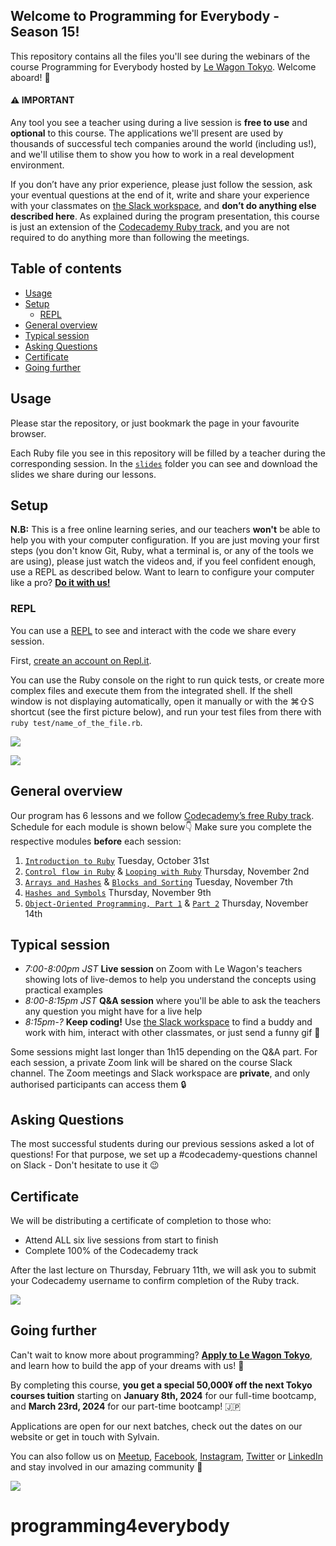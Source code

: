 ## Welcome to Programming for Everybody - Season 15!

This repository contains all the files you'll see during the webinars of the course Programming for Everybody hosted by [Le Wagon Tokyo](https://www.lewagon.com/tokyo). Welcome aboard! 🎉

#### ⚠️ IMPORTANT

Any tool you see a teacher using during a live session is **free to use** and **optional** to this course. The applications we'll present are used by thousands of successful tech companies around the world (including us!), and we'll utilise them to show you how to work in a real development environment.

If you don’t have any prior experience, please just follow the session, ask your eventual questions at the end of it, write and share your experience with your classmates on [the Slack workspace](https://le-wagon-tokyo.slack.com), and **don’t do anything else described here**. As explained during the program presentation, this course is just an extension of the [Codecademy Ruby track](https://www.codecademy.com/learn/learn-ruby), and you are not required to do anything more than following the meetings.

## Table of contents

- [Usage](#usage)
- [Setup](#setup)
  - [REPL](#repl)
- [General overview](#general-overview)
- [Typical session](#typical-session)
- [Asking Questions](#asking-questions)
- [Certificate](#certificate)
- [Going further](#going-further)

## Usage

Please star the repository, or just bookmark the page in your favourite browser.

Each Ruby file you see in this repository will be filled by a teacher during the corresponding session. In the [`slides`](https://github.com/lewagonjapan/programming4everybody/tree/nov-2023/slides) folder you can see and download the slides we share during our lessons.

## Setup

**N.B:** This is a free online learning series, and our teachers **won't** be able to help you with your computer configuration. If you are just moving your first steps (you don't know Git, Ruby, what a terminal is, or any of the tools we are using), please just watch the videos and, if you feel confident enough, use a REPL as described below. Want to learn to configure your computer like a pro? **[Do it with us!](#going-further)**

### REPL

You can use a [REPL](https://en.wikipedia.org/wiki/Read%E2%80%93eval%E2%80%93print_loop) to see and interact with the code we share every session.

First, [create an account on Repl.it](https://repl.it/signup).

You can use the Ruby console on the right to run quick tests, or create more complex files and execute them from the integrated shell.
If the shell window is not displaying automatically, open it manually or with the ⌘⇧S shortcut (see the first picture below), and run your test files from there with `ruby test/name_of_the_file.rb`.

![](https://github.com/lewagonjapan/programming4everybody/raw/january-2021/images/repl2.png)

![](https://github.com/lewagonjapan/programming4everybody/raw/january-2021/images/repl3.png)

## General overview

Our program has 6 lessons and we follow [Codecademy’s free Ruby track](https://www.codecademy.com/learn/learn-ruby).
Schedule for each module is shown below👇 Make sure you complete the respective modules **before** each session:

1. [`Introduction to Ruby`](https://github.com/lewagonjapan/programming4everybody/blob/nov-2023/01_introduction.rb) Tuesday, October 31st
2. [`Control flow in Ruby`](https://github.com/lewagonjapan/programming4everybody/blob/nov-2023/02_control_flow.rb) & [`Looping with Ruby`](https://github.com/lewagonjapan/programming4everybody/blob/nov-2023/03_looping.rb) Thursday, November 2nd
3. [`Arrays and Hashes`](https://github.com/lewagonjapan/programming4everybody/blob/nov-2023/04_arrays_and_hashes.rb) & [`Blocks and Sorting`](https://github.com/lewagonjapan/programming4everybody/blob/nov-2023/05_methods_and_blocks.rb) Tuesday, November 7th
4. [`Hashes and Symbols`](https://github.com/lewagonjapan/programming4everybody/blob/nov-2023/06_hashes_and_symbols.rb) Thursday, November 9th
5. [`Object-Oriented Programming, Part 1`](https://github.com/lewagonjapan/programming4everybody/blob/nov-2023/09_oop.rb) & [`Part 2`](https://github.com/lewagonjapan/programming4everybody/blob/nov-2023/10_oop.rb) Thursday, November 14th

## Typical session

- _7:00-8:00pm JST_ **Live session** on Zoom with Le Wagon's teachers showing lots of live-demos to help you understand the concepts using practical examples
- _8:00-8:15pm JST_ **Q&A session** where you'll be able to ask the teachers any question you might have for a live help
- _8:15pm-?_ **Keep coding!** Use [the Slack workspace](https://le-wagon-tokyo.slack.com) to find a buddy and work with him, interact with other classmates, or just send a funny gif 🙈

Some sessions might last longer than 1h15 depending on the Q&A part.
For each session, a private Zoom link will be shared on the course Slack channel. The Zoom meetings and Slack workspace are **private**, and only authorised participants can access them 🔒

## Asking Questions

The most successful students during our previous sessions asked a lot of questions! For that purpose, we set up a #codecademy-questions channel on Slack - Don't hesitate to use it 😉

## Certificate

We will be distributing a certificate of completion to those who:

- Attend ALL six live sessions from start to finish
- Complete 100% of the Codecademy track

After the last lecture on Thursday, February 11th, we will ask you to submit your Codecademy username to confirm completion of the Ruby track.

![](https://github.com/lewagonjapan/programming4everybody/raw/january-2021/images/certificate-v2.jpg)

## Going further

Can't wait to know more about programming? **[Apply to Le Wagon Tokyo](http://www.lewagon.com/tokyo/apply)**, and learn how to build the app of your dreams with us! 🚀

By completing this course, **you get a special 50,000¥ off the next Tokyo courses tuition** starting on **January 8th, 2024** for our full-time bootcamp, and **March 23rd, 2024** for our part-time bootcamp! 🇯🇵

Applications are open for our next batches, check out the dates on our website or get in touch with Sylvain.

You can also follow us on [Meetup](https://www.meetup.com/Le-Wagon-Tokyo-Coding-Station/), [Facebook](https://www.facebook.com/lewagontokyo), [Instagram](https://www.instagram.com/lewagontokyo), [Twitter](https://twitter.com/LeWagonTokyo) or [LinkedIn](https://www.linkedin.com/showcase/18655908/) and stay involved in our amazing community 🤩

![](https://github.com/lewagonjapan/programming4everybody/raw/master/images/IMG_2547.JPG)
# programming4everybody
